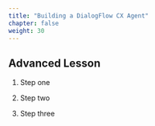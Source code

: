 ```yaml
---
title: "Building a DialogFlow CX Agent"
chapter: false
weight: 30
---
```


## Advanced Lesson

1. Step one

2. Step two

3. Step three